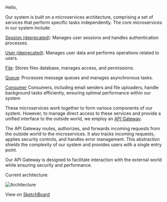 Hello,

Our system is built on a microservices architecture, comprising a set of services that perform specific tasks independently. The core microservices in our system include:

[Session (deprecated)](https://github.com/vscripts-online/session-ms): Manages user sessions and handles authentication processes.

[User (deprecated)](https://github.com/vscripts-online/user-ms): Manages user data and performs operations related to users.

[File](https://github.com/vscripts-online/file-ms): Stores files database, manages access, and permissions.

[Queue](https://github.com/vscripts-online/queue-ms): Processes message queues and manages asynchronous tasks.

[Consumer](https://github.com/vscripts-online/consumer) Consumers, including email senders and file uploaders, handle background tasks efficiently, ensuring optimal performance within our system

These microservices work together to form various components of our system. However, to manage direct access to these services and provide a unified interface to the outside world, we employ an [API Gateway](https://github.com/vscripts-online/api-gateway).

The API Gateway routes, authorizes, and forwards incoming requests from the outside world to the microservices. It also tracks incoming requests, applies security controls, and handles error management. This abstraction shields the complexity of our system and provides users with a single entry point.

Our API Gateway is designed to facilitate interaction with the external world while ensuring security and performance.

Current architecture:

![Architecture](https://api-cdn.vscripts.online/files/667283f87c260ac4479fb955 "Architecture")

View on [SketchBoard](https://sketchboard.me/JEqhQm2ngNq#)
